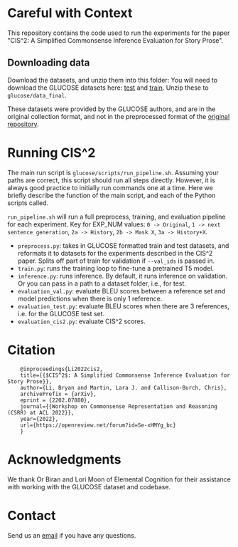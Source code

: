 # Careful with Context

This repository contains the code used to run the experiments for the paper "CIS^2: A Simplified Commonsense Inference Evaluation for Story Prose".

## Downloading data
Download the datasets, and unzip them into this folder:
You will need to download the GLUCOSE datasets here: [test](https://drive.google.com/file/d/134C7w3fNvzsUbLvjnhdatYraTwcfeqDw/view?usp=sharing) and [train](https://drive.google.com/file/d/119C50en6LvOBjhyFMBdEX2QRcbKbwiQg/view?usp=sharing).
Unzip these to `glucose/data_final`.

These datasets were provided by the GLUCOSE authors, and are in the original collection format, and not in the preprocessed format of the [original repository](https://github.com/ElementalCognition/glucose).

# Running CIS^2
The main run script is `glucose/scripts/run_pipeline.sh`. Assuming your paths are correct, this script should run all steps directly. However, it is always good practice to initially run commands one at a time. Here we briefly describe the function of the main script, and each of the Python scripts called.

`run_pipeline.sh` will run a full preprocess, training, and evaluation pipeline for each experiment. Key for EXP_NUM values: `0 -> Original`, `1 -> next sentence generation`, `2a -> History`, `2b -> Mask X`, `3a -> History+X`.

* `preprocess.py`: takes in GLUCOSE formatted train and test datasets, and reformats it to datasets for the experiments described in the CIS^2 paper. Splits off part of train for validation if `--val_ids` is passed in.
* `train.py`: runs the training loop to fine-tune a pretrained T5 model.
* `inference.py`: runs inference. By default, it runs inference on validation. Or you can pass in a path to a dataset folder, i.e., for test.
* `evaluation_val.py`: evaluate BLEU scores between a reference set and model predictions when there is only 1 reference.
* `evaluation_test.py`: evaluate BLEU scores when there are 3 references, i.e. for the GLUCOSE test set.
* `evaluation_cis2.py`: evaluate CIS^2 scores.

# Citation
```
    @inproceedings{Li2022cis2,
    title={{$CIS^2$: A Simplified Commonsense Inference Evaluation for Story Prose}},
    author={Li, Bryan and Martin, Lara J. and Callison-Burch, Chris},
    archivePrefix = {arXiv},
    eprint = {2202.07880},
    journal={{Workshop on Commonsense Representation and Reasoning (CSRR) at ACL 2022}},
    year={2022},
    url={https://openreview.net/forum?id=Se-xHMYg_bc}
    }
```

# Acknowledgments
We thank Or Biran and Lori Moon of Elemental Cognition for their assistance with working with the GLUCOSE dataset and codebase.

# Contact
Send us an [email](mailto:bryanli@seas.upenn.edu) if you have any questions.
